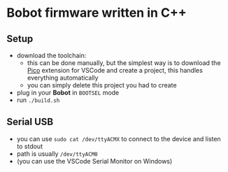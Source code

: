 # Bobot firmware written in C++

## Setup
- download the toolchain:
    - this can be done manually, but the simplest way is to download the [Pico](https://marketplace.visualstudio.com/items?itemName=raspberry-pi.raspberry-pi-pico) extension for VSCode and create a project, this handles everything automatically
    - you can simply delete this project you had to create
- plug in your **Bobot** in `BOOTSEL` mode
- run `./build.sh`

## Serial USB
- you can use `sudo cat /dev/ttyACMX` to connect to the device and listen to stdout
- path is usually `/dev/ttyACM0`
- (you can use the VSCode Serial Monitor on Windows)
